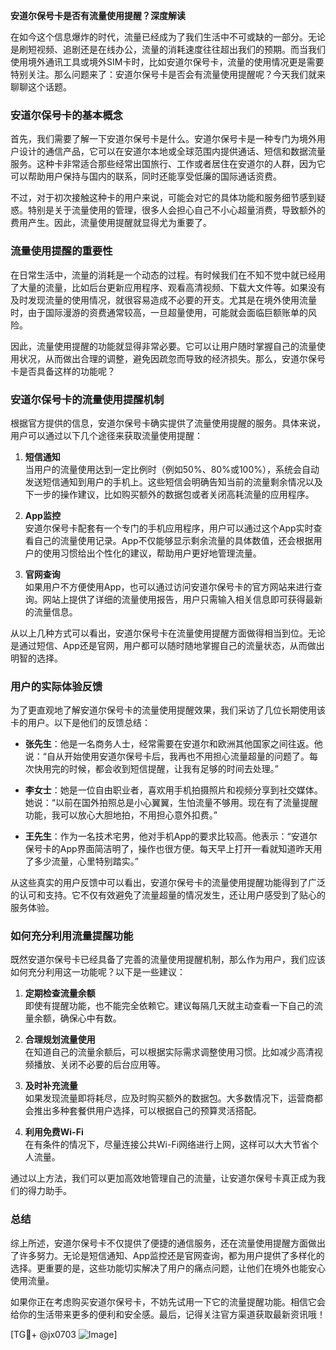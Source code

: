 **安道尔保号卡是否有流量使用提醒？深度解读**

在如今这个信息爆炸的时代，流量已经成为了我们生活中不可或缺的一部分。无论是刷短视频、追剧还是在线办公，流量的消耗速度往往超出我们的预期。而当我们使用境外通讯工具或境外SIM卡时，比如安道尔保号卡，流量的使用情况更是需要特别关注。那么问题来了：安道尔保号卡是否会有流量使用提醒呢？今天我们就来聊聊这个话题。

### 安道尔保号卡的基本概念

首先，我们需要了解一下安道尔保号卡是什么。安道尔保号卡是一种专门为境外用户设计的通信产品，它可以在安道尔本地或全球范围内提供通话、短信和数据流量服务。这种卡非常适合那些经常出国旅行、工作或者居住在安道尔的人群，因为它可以帮助用户保持与国内的联系，同时还能享受低廉的国际通话资费。

不过，对于初次接触这种卡的用户来说，可能会对它的具体功能和服务细节感到疑惑。特别是关于流量使用的管理，很多人会担心自己不小心超量消费，导致额外的费用产生。因此，流量使用提醒就显得尤为重要了。

### 流量使用提醒的重要性

在日常生活中，流量的消耗是一个动态的过程。有时候我们在不知不觉中就已经用了大量的流量，比如后台更新应用程序、观看高清视频、下载大文件等。如果没有及时发现流量的使用情况，就很容易造成不必要的开支。尤其是在境外使用流量时，由于国际漫游的资费通常较高，一旦超量使用，可能就会面临巨额账单的风险。

因此，流量使用提醒的功能就显得非常必要。它可以让用户随时掌握自己的流量使用状况，从而做出合理的调整，避免因疏忽而导致的经济损失。那么，安道尔保号卡是否具备这样的功能呢？

### 安道尔保号卡的流量使用提醒机制

根据官方提供的信息，安道尔保号卡确实提供了流量使用提醒的服务。具体来说，用户可以通过以下几个途径来获取流量使用提醒：

1. **短信通知**  
   当用户的流量使用达到一定比例时（例如50%、80%或100%），系统会自动发送短信通知到用户的手机上。这些短信会明确告知当前的流量剩余情况以及下一步的操作建议，比如购买额外的数据包或者关闭高耗流量的应用程序。

2. **App监控**  
   安道尔保号卡配套有一个专门的手机应用程序，用户可以通过这个App实时查看自己的流量使用记录。App不仅能够显示剩余流量的具体数值，还会根据用户的使用习惯给出个性化的建议，帮助用户更好地管理流量。

3. **官网查询**  
   如果用户不方便使用App，也可以通过访问安道尔保号卡的官方网站来进行查询。网站上提供了详细的流量使用报告，用户只需输入相关信息即可获得最新的流量信息。

从以上几种方式可以看出，安道尔保号卡在流量使用提醒方面做得相当到位。无论是通过短信、App还是官网，用户都可以随时随地掌握自己的流量状态，从而做出明智的选择。

### 用户的实际体验反馈

为了更直观地了解安道尔保号卡的流量使用提醒效果，我们采访了几位长期使用该卡的用户。以下是他们的反馈总结：

- **张先生**：他是一名商务人士，经常需要在安道尔和欧洲其他国家之间往返。他说：“自从开始使用安道尔保号卡后，我再也不用担心流量超量的问题了。每次快用完的时候，都会收到短信提醒，让我有足够的时间去处理。”
  
- **李女士**：她是一位自由职业者，喜欢用手机拍摄照片和视频分享到社交媒体。她说：“以前在国外拍照总是小心翼翼，生怕流量不够用。现在有了流量提醒功能，我可以放心大胆地拍，不用担心意外扣费。”

- **王先生**：作为一名技术宅男，他对手机App的要求比较高。他表示：“安道尔保号卡的App界面简洁明了，操作也很方便。每天早上打开一看就知道昨天用了多少流量，心里特别踏实。”

从这些真实的用户反馈中可以看出，安道尔保号卡的流量使用提醒功能得到了广泛的认可和支持。它不仅有效避免了流量超量的情况发生，还让用户感受到了贴心的服务体验。

### 如何充分利用流量提醒功能

既然安道尔保号卡已经具备了完善的流量使用提醒机制，那么作为用户，我们应该如何充分利用这一功能呢？以下是一些建议：

1. **定期检查流量余额**  
   即使有提醒功能，也不能完全依赖它。建议每隔几天就主动查看一下自己的流量余额，确保心中有数。

2. **合理规划流量使用**  
   在知道自己的流量余额后，可以根据实际需求调整使用习惯。比如减少高清视频播放、关闭不必要的后台应用等。

3. **及时补充流量**  
   如果发现流量即将耗尽，应及时购买额外的数据包。大多数情况下，运营商都会推出多种套餐供用户选择，可以根据自己的预算灵活搭配。

4. **利用免费Wi-Fi**  
   在有条件的情况下，尽量连接公共Wi-Fi网络进行上网，这样可以大大节省个人流量。

通过以上方法，我们可以更加高效地管理自己的流量，让安道尔保号卡真正成为我们的得力助手。

### 总结

综上所述，安道尔保号卡不仅提供了便捷的通信服务，还在流量使用提醒方面做出了许多努力。无论是短信通知、App监控还是官网查询，都为用户提供了多样化的选择。更重要的是，这些功能切实解决了用户的痛点问题，让他们在境外也能安心使用流量。

如果你正在考虑购买安道尔保号卡，不妨先试用一下它的流量提醒功能。相信它会给你的生活带来更多的便利和安全感。最后，记得关注官方渠道获取最新资讯哦！

[TG💪+ @jx0703 ![Image](https://github.com/user-attachments/assets/dbca1d08-cadb-493c-b0ec-ad6f7a83f270)]